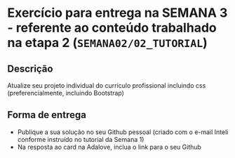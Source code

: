 # Exercício para entrega na SEMANA 3 - referente ao conteúdo trabalhado na etapa 2 (`SEMANA02/02_TUTORIAL`)

## Descrição
Atualize seu projeto individual do currículo profissional incluindo css (preferencialmente, incluindo Bootstrap)

## Forma de entrega
- Publique a sua solução no seu Github pessoal (criado com o e-mail Inteli conforme instruído no tutorial da Semana 1)
- Na resposta ao card na Adalove, inclua o link para o seu Github